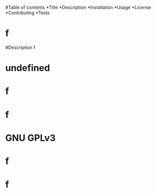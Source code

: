 #Table of contents
  *Title
  *Description
  *Installation
  *Usage
  *License
  *Contributing
  *Tests
   
   # f
   
   #Description
    f
   # undefined
   # f
   # f
   # GNU GPLv3
   # f
   # f
  